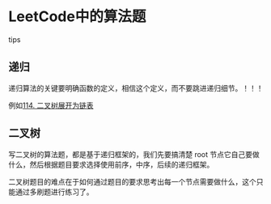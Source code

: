 # LeetCode中的算法题

tips

## 递归

递归算法的关键要明确函数的定义，相信这个定义，而不要跳进递归细节。！！！

例如[114. 二叉树展开为链表](https://leetcode-cn.com/problems/flatten-binary-tree-to-linked-list/)


## 二叉树

写二叉树的算法题，都是基于递归框架的，我们先要搞清楚 root 节点它自己要做什么，然后根据题目要求选择使用前序，中序，后续的递归框架。

二叉树题目的难点在于如何通过题目的要求思考出每一个节点需要做什么，这个只能通过多刷题进行练习了。

